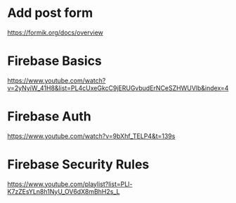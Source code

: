 # Add post form
https://formik.org/docs/overview

# Firebase Basics
https://www.youtube.com/watch?v=2yNyiW_41H8&list=PL4cUxeGkcC9jERUGvbudErNCeSZHWUVlb&index=4

# Firebase Auth
https://www.youtube.com/watch?v=9bXhf_TELP4&t=139s

# Firebase Security Rules
https://www.youtube.com/playlist?list=PLl-K7zZEsYLn8h1NyU_OV6dX8mBhH2s_L


